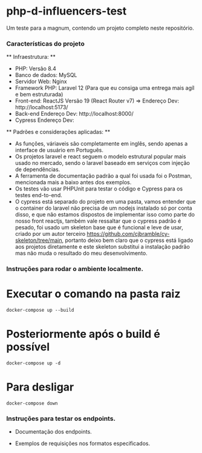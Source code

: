 # php-d-influencers-test
Um teste para a magnum, contendo um projeto completo neste repositório.

### Características do projeto

** Infraestrutura: **
- PHP: Versão 8.4
- Banco de dados: MySQL
- Servidor Web: Nginx
- Framework PHP: Laravel 12 (Para que eu consiga uma entrega mais agíl e bem estruturada)
- Front-end: ReactJS Versão 19 (React Router v7) => Endereço Dev: http://localhost:5173/
- Back-end Endereço Dev: http://localhost:8000/
- Cypress Endereço Dev: 

** Padrões e considerações aplicadas: **
- As funções, váriaveis são completamente em inglês, sendo apenas a interface de usuário em Português.
- Os projetos laravel e react seguem o modelo estrutural popular mais usado no mercado, sendo o laravel baseado em serviços com injeção de dependências.
- A ferramenta de documentação padrão a qual foi usada foi o Postman, mencionada mais a baixo antes dos exemplos.
- Os testes vão usar PHPUnit para testar o código e Cypress para os testes end-to-end.
- O cypress está separado do projeto em uma pasta, vamos entender que o container do laravel não precisa de um nodejs instalado só por conta disso, e que não estamos dispostos de implementar isso como parte do nosso front reactjs, também vale ressaltar que o cypress padrão é pesado, foi usado um skeleton base que é funcional e leve de usar, criado por um autor terceiro https://github.com/cjbramble/cy-skeleton/tree/main, portanto deixo bem claro que o cypress está ligado aos projetos diretamente e este skeleton substitui a instalação padrão mas não muda o resultado do meu desenvolvimento.


### Instruções para rodar o ambiente localmente.

# Executar o comando na pasta raiz
`
docker-compose up --build
`

# Posteriormente após o build é possível
`
docker-compose up -d
`

# Para desligar
`
docker-compose down
`

### Instruções para testar os endpoints.

- Documentação dos endpoints.

- Exemplos de requisições nos formatos especificados.



